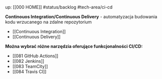 up: [[000 HOME]]
#status/backlog 
#tech-area/ci-cd 

**Continouos Integration/Continuous Delivery** - automatyzacja budowania kodu wrzucanego na zdalne repozytorium

- [[Continuous Integration]]
- [[Continuous Delivery]]

**Można wybrać różne narzędzia oferujące funkcjonalności CI/CD:**
- [[081 GitHub Actions]]
- [[082 Jenkins]]
- [[083 TeamCity]]
- [[084 Travis CI]]